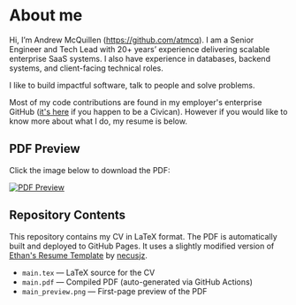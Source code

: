 # About me

Hi, I’m Andrew McQuillen (https://github.com/atmcq). I am a Senior Engineer and Tech Lead with 20+ years’ experience delivering scalable enterprise SaaS systems. I also have experience in databases, backend systems, and client-facing technical roles.

I like to build impactful software, talk to people and solve problems. 

Most of my code contributions are found in my employer's enterprise GitHub ([it's here](https://github.com/Andrew-McQuillen_civica) if you happen to be a Civican). However if you would like to know more about what I do, my resume is below.


## PDF Preview

Click the image below to download the PDF:

[![PDF Preview](https://atmcq.github.io/resume/main_preview.png)](https://atmcq.github.io/resume/main.pdf)


## Repository Contents

This repository contains my CV in LaTeX format. The PDF is automatically built and deployed to GitHub Pages. It uses a slightly modified version of [Ethan's Resume Template](https://github.com/necusjz/resume.tex) by [necusjz](https://github.com/necusjz).

- `main.tex` — LaTeX source for the CV  
- `main.pdf` — Compiled PDF (auto-generated via GitHub Actions)  
- `main_preview.png` — First-page preview of the PDF  
